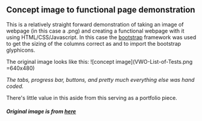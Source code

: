 ## Concept image to functional page demonstration

This is a relatively straight forward demonstration of taking an image of
webpage (in this case a .png) and creating a functional webpage with it using
HTML/CSS/Javascript.  In this case the [bootstrap](http://www.getbootstrap.com)
framework was used to get the sizing of the columns correct as and to import the
bootstrap glyphicons.

The original image looks like this:
![concept image](VWO-List-of-Tests.png =640x480)

_The tabs, progress bar, buttons, and pretty much everything else was hand
coded._

There's little value in this aside from this serving as a portfolio piece.

##### Original image is from [here](https://www.ventureharbour.com/wp-content/uploads/2014/05/VWO-List-of-Tests.png)
